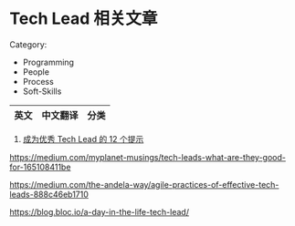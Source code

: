 Tech Lead 相关文章
===

Category:

 - Programming
 - People
 - Process
 - Soft-Skills


| 英文   | 中文翻译   |  分类   |
|--------|------------|---------|


1. [成为优秀 Tech Lead 的 12 个提示](./12-tips-be-tl.md)


https://medium.com/myplanet-musings/tech-leads-what-are-they-good-for-165108411be

https://medium.com/the-andela-way/agile-practices-of-effective-tech-leads-888c46eb1710

https://blog.bloc.io/a-day-in-the-life-tech-lead/

